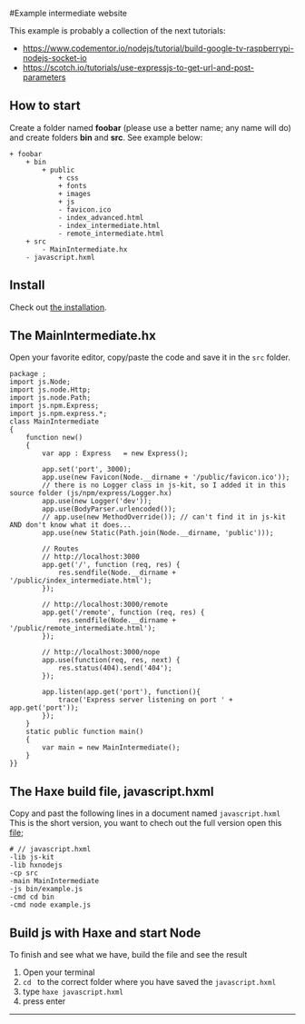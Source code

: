 #Example intermediate website

This example is probably a collection of the next tutorials:

- https://www.codementor.io/nodejs/tutorial/build-google-tv-raspberrypi-nodejs-socket-io
- https://scotch.io/tutorials/use-expressjs-to-get-url-and-post-parameters


## How to start

Create a folder named **foobar** (please use a better name; any name will do) and create folders **bin** and **src**.
See example below:

```
+ foobar
	+ bin
		+ public
			+ css
			+ fonts
			+ images
			+ js
			- favicon.ico
			- index_advanced.html
			- index_intermediate.html
			- remote_intermediate.html
	+ src
		- MainIntermediate.hx
	- javascript.hxml
```


## Install

Check out [the installation](installation.md).


## The MainIntermediate.hx

Open your favorite editor, copy/paste the code and save it in the `src` folder. 

```
package ;
import js.Node;
import js.node.Http;
import js.node.Path;
import js.npm.Express;
import js.npm.express.*;
class MainIntermediate
{
	function new()
	{
		var app : Express   = new Express();

		app.set('port', 3000);
		app.use(new Favicon(Node.__dirname + '/public/favicon.ico'));
		// there is no Logger class in js-kit, so I added it in this source folder (js/npm/express/Logger.hx)
		app.use(new Logger('dev')); 
		app.use(BodyParser.urlencoded());
		// app.use(new MethodOverride()); // can't find it in js-kit AND don't know what it does...
		app.use(new Static(Path.join(Node.__dirname, 'public')));

		// Routes
		// http://localhost:3000
		app.get('/', function (req, res) {
			res.sendfile(Node.__dirname + '/public/index_intermediate.html');
		});

		// http://localhost:3000/remote
		app.get('/remote', function (req, res) {
			res.sendfile(Node.__dirname + '/public/remote_intermediate.html');
		});

		// http://localhost:3000/nope
		app.use(function(req, res, next) {
			res.status(404).send('404');
		});

		app.listen(app.get('port'), function(){
			trace('Express server listening on port ' + app.get('port'));
		});
	}
	static public function main()
	{
		var main = new MainIntermediate();
	}
}}
```

## The Haxe build file, javascript.hxml

Copy and past the following lines in a document named `javascript.hxml`
This is the short version, you want to chech out the full version open this [file](/code/javascript.hxml);

```
# // javascript.hxml
-lib js-kit
-lib hxnodejs
-cp src
-main MainIntermediate
-js bin/example.js
-cmd cd bin
-cmd node example.js
```



## Build js with Haxe and start Node

To finish and see what we have, build the file and see the result

1. Open your terminal
2. `cd ` to the correct folder where you have saved the `javascript.hxml` 
3. type `haxe javascript.hxml`
4. press enter

----